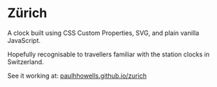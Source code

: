 # Zürich

A clock built using CSS Custom Properties, SVG, and plain vanilla JavaScript.

Hopefully recognisable to travellers familiar with the station clocks in Switzerland.

See it working at: <a href="https://paulhhowells.github.io/zurich/">paulhhowells.github.io/zurich</a>
